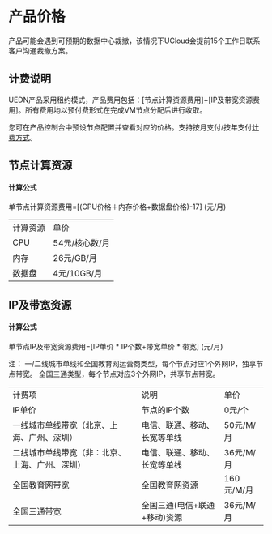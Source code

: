 # 产品价格



产品可能会遇到可预期的数据中心裁撤，该情况下UCloud会提前15个工作日联系客户沟通裁撤方案。

## 计费说明

UEDN产品采用租约模式，产品费用包括：\[节点计算资源费用\]+\[IP及带宽资源费用\]。所有费用均以预付费形式在完成VM节点分配后进行收取。

您可在产品控制台中预设节点配置并查看对应的价格。支持按月支付/按年支付[计费方式](/charge/charge/overview)。

## 节点计算资源

#### 计算公式

单节点计算资源费用=\[(CPU价格＋内存价格+数据盘价格)-17\] (元/月)

|      |           |
| ---- | --------- |
| 计算资源 | 单价        |
| CPU  | 54元/核心数/月 |
| 内存   | 26元/GB/月  |
| 数据盘  | 4元/10GB/月 |

## IP及带宽资源

#### 计算公式

单节点IP及带宽资源费用=\[IP单价 \* IP个数+带宽单价 \* 带宽\] (元/月)

注：
一/二线城市单线和全国教育网运营商类型，每个节点对应1个外网IP，独享节点带宽。
全国三通类型，每个节点对应3个外网IP，共享节点带宽。

|                                                |                              |            |
| ---------------------------------------------- | ---------------------------- | ---------- |
| 计费项                                         | 说明                         | 单价       |
| IP单价                                         | 节点的IP个数                 | 0元/个     |
| 一线城市单线带宽（北京、上海、广州、深圳）     | 电信、联通、移动、长宽等单线 | 50元/M/月  |
| 二线城市单线带宽（非：北京、上海、广州、深圳） | 电信、联通、移动、长宽等单线 | 36元/M/月  |
| 全国教育网带宽                                 | 全国教育网资源               | 160元/M/月 |
| 全国三通带宽                                   | 全国三通(电信+联通+移动)资源 | 36元/M/月  |
